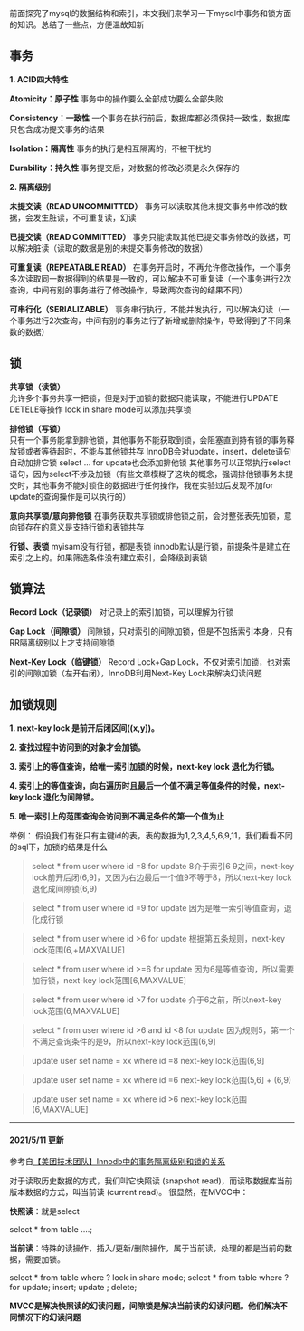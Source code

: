 前面探究了mysql的数据结构和索引，本文我们来学习一下mysql中事务和锁方面的知识。总结了一些点，方便温故知新

## **事务**
**1. ACID四大特性**

**Atomicity：原子性**
事务中的操作要么全部成功要么全部失败

**Consistency：一致性**
一个事务在执行前后，数据库都必须保持一致性，数据库只包含成功提交事务的结果

**Isolation：隔离性**
事务的执行是相互隔离的，不被干扰的

**Durability：持久性**
事务提交后，对数据的修改必须是永久保存的

**2. 隔离级别**

**未提交读（READ UNCOMMITTED）**
事务可以读取其他未提交事务中修改的数据，会发生脏读，不可重复读，幻读

**已提交读（READ COMMITTED）**
事务只能读取其他已提交事务修改的数据，可以解决脏读（读取的数据是别的未提交事务修改的数据）

**可重复读（REPEATABLE READ）**
在事务开启时，不再允许修改操作，一个事务多次读取同一数据得到的结果是一致的，可以解决不可重复读（一个事务进行2次查询，中间有别的事务进行了修改操作，导致两次查询的结果不同）

**可串行化（SERIALIZABLE）**
事务串行执行，不能并发执行，可以解决幻读（一个事务进行2次查询，中间有别的事务进行了新增或删除操作，导致得到了不同条数的数据）

## **锁**
**共享锁（读锁）**  
允许多个事务共享一把锁，但是对于加锁的数据只能读取，不能进行UPDATE DETELE等操作
lock in share mode可以添加共享锁

**排他锁（写锁）**  
只有一个事务能拿到排他锁，其他事务不能获取到锁，会阻塞直到持有锁的事务释放锁或者等待超时，不能与其他锁共存
InnoDB会对update，insert，delete语句自动加排它锁
select ... for update也会添加排他锁
其他事务可以正常执行select语句，因为select不涉及加锁（有些文章模糊了这块的概念，强调排他锁事务未提交时，其他事务不能对锁住的数据进行任何操作，我在实验过后发现不加for update的查询操作是可以执行的）

**意向共享锁/意向排他锁**
在事务获取共享锁或排他锁之前，会对整张表先加锁，意向锁存在的意义是支持行锁和表锁共存

**行锁、表锁**
myisam没有行锁，都是表锁
innodb默认是行锁，前提条件是建立在索引之上的。如果筛选条件没有建立索引，会降级到表锁

## **锁算法**
**Record Lock（记录锁）**
对记录上的索引加锁，可以理解为行锁

**Gap Lock（间隙锁）**
间隙锁，只对索引的间隙加锁，但是不包括索引本身，只有RR隔离级别以上才支持间隙锁

**Next-Key Lock（临键锁）**
Record Lock+Gap Lock，不仅对索引加锁，也对索引的间隙加锁（左开右闭），InnoDB利用Next-Key Lock来解决幻读问题

## 加锁规则
**1. next-key lock 是前开后闭区间((x,y])。**

**2. 查找过程中访问到的对象才会加锁。**

**3. 索引上的等值查询，给唯一索引加锁的时候，next-key lock 退化为行锁。**

**4. 索引上的等值查询，向右遍历时且最后一个值不满足等值条件的时候，next-key lock 退化为间隙锁。**

**5. 唯一索引上的范围查询会访问到不满足条件的第一个值为止**

举例：
假设我们有张只有主键id的表，表的数据为1,2,3,4,5,6,9,11，我们看看不同的sql下，加锁的结果是什么

> select * from user where id =8 for update
8介于索引6 9之间，next-key lock前开后闭(6,9]，又因为右边最后一个值9不等于8，所以next-key lock退化成间隙锁(6,9) 

> select * from user where id =9 for update
 因为是唯一索引等值查询，退化成行锁

> select * from user where id >6 for update
 根据第五条规则，next-key lock范围(6,+MAXVALUE]

> select * from user where id >=6 for update
因为6是等值查询，所以需要加行锁，next-key lock范围[6,MAXVALUE] 

> select * from user where id >7 for update
介于6之前，所以next-key lock范围(6,MAXVALUE]

> select * from user where id >6 and id <8 for update
因为规则5，第一个不满足查询条件的是9，所以next-key lock范围(6,9]   

> update user set name = xx where id =8 
next-key lock范围(6,9] 

> update user set name = xx where id =6
next-key lock范围(5,6] + (6,9)

> update user set name = xx where id >6
next-key lock范围(6,MAXVALUE]  


----------


#### 2021/5/11 更新

参考自[【美团技术团队】Innodb中的事务隔离级别和锁的关系](https://tech.meituan.com/2014/08/20/innodb-lock.html)

对于读取历史数据的方式，我们叫它快照读 (snapshot read)，而读取数据库当前版本数据的方式，叫当前读 (current read)。
很显然，在MVCC中：

**快照读**：就是select

select * from table ….;

**当前读**：特殊的读操作，插入/更新/删除操作，属于当前读，处理的都是当前的数据，需要加锁。

select * from table where ? lock in share mode;
select * from table where ? for update;
insert;
update ;
delete;

**MVCC是解决快照读的幻读问题，间隙锁是解决当前读的幻读问题。他们解决不同情况下的幻读问题**
